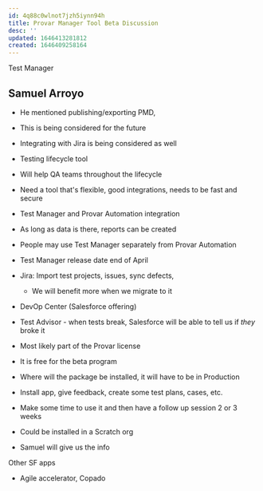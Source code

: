 ```yaml
---
id: 4q88c0wlnot7jzh5iynn94h
title: Provar Manager Tool Beta Discussion
desc: ''
updated: 1646413281812
created: 1646409258164
---
```


Test Manager

Samuel Arroyo
- 

- He mentioned publishing/exporting PMD, 
- This is being considered for the future 
- Integrating with Jira is being considered as well

- Testing lifecycle tool
- Will help QA teams throughout the lifecycle
- Need a tool that's flexible, good integrations, needs to be fast and secure

- Test Manager and Provar Automation integration 
- As long as data is there, reports can be created

- People may use Test Manager separately from Provar Automation

- Test Manager release date end of April
- Jira: Import test projects, issues, sync defects, 
    - We will benefit more when we migrate to it
- DevOp Center (Salesforce offering)
- Test Advisor - when tests break, Salesforce will be able to tell us if *they* broke it 

- Most likely part of the Provar license
- It is free for the beta program

- Where will the package be installed, it will have to be in Production

- Install app, give feedback, create some test plans, cases, etc. 
- Make some time to use it and then have a follow up session 2 or 3 weeks

- Could be installed in a Scratch org

- Samuel will give us the info

Other SF apps
- Agile accelerator, Copado